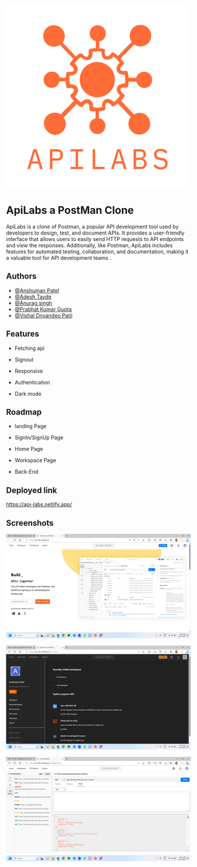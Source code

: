<img src="./APILABS_2.png" alt="banner" >

# ApiLabs a PostMan Clone
ApiLabs is a clone of Postman, a popular API development tool used by developers to design, test, and document APIs. It provides a user-friendly interface that allows users to easily send HTTP requests to API endpoints and view the responses. Additionally, like Postman, ApiLabs includes features for automated testing, collaboration, and documentation, making it a valuable tool for API development teams .


## Authors
- [@Anshuman Patel](https://www.github.com/patel-anshuman)
- [@Adesh Tayde](https://www.github.com/Adesh856)
- [@Anurag singh](https://www.github.com/anurag1109)
- [@Prabhat Kumar Gupta](https://www.github.com/prabhatgupta11)
- [@Vishal Dnyandeo Patil](https://www.github.com/VishalDnyandeoPatil)






## Features

- Fetching api

- Signout

- Responsive 

- Authentication

- Dark mode 


## Roadmap

- landing Page

- SignIn/SignUp Page

- Home Page

- Workspace Page

- Back-End 

## Deployed link 
https://api-labs.netlify.app/

## Screenshots

<img src="./page_1.png" alt="page1">
<br>
<br>
<img src="./page_2.png" alt="page2">
<br>
<br>
<img src="./page_3.png" alt="page3">
<br>
<br>

